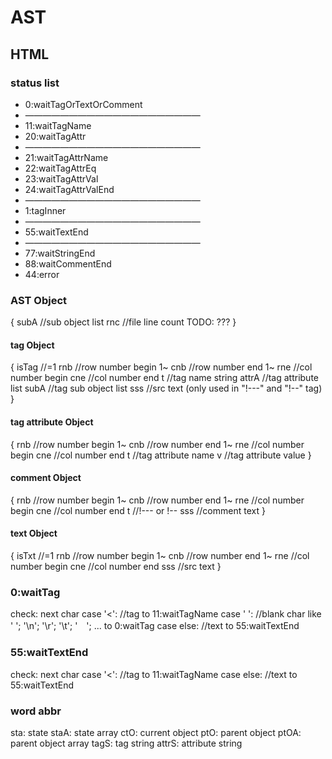 # AST

## HTML

### status list

- 0:waitTagOrTextOrComment
- ――――――――――――――――――――
- 11:waitTagName
- 20:waitTagAttr
- ――――――――――――――――――――
- 21:waitTagAttrName
- 22:waitTagAttrEq
- 23:waitTagAttrVal
- 24:waitTagAttrValEnd
- ――――――――――――――――――――
- 1:tagInner
- ――――――――――――――――――――
- 55:waitTextEnd
- ――――――――――――――――――――
- 77:waitStringEnd
- 88:waitCommentEnd
- 44:error

### AST Object

{
  subA  //sub object list
  rnc   //file line count
  TODO: ???
}

#### tag Object

{
  isTag //=1
  rnb  //row number begin 1~
  cnb  //row number end 1~
  rne  //col number begin
  cne  //col number end
  t    //tag name string
  attrA  //tag attribute list
  subA   //tag sub object list
  sss  //src text (only used in "!---" and "!--" tag)
}

#### tag attribute Object

{
  rnb  //row number begin 1~
  cnb  //row number end 1~
  rne  //col number begin
  cne  //col number end
  t    //tag attribute name
  v    //tag attribute value
}

#### comment Object

{
  rnb  //row number begin 1~
  cnb  //row number end 1~
  rne  //col number begin
  cne  //col number end
  t    //!--- or !--
  sss  //comment text
}

#### text Object

{
  isTxt //=1
  rnb  //row number begin 1~
  cnb  //row number end 1~
  rne  //col number begin
  cne  //col number end
  sss  //src text
}

### 0:waitTag

check: next char
  case '<':  //tag
    to 11:waitTagName
  case ' ':  //blank char like ' '; '\n'; '\r'; '\t'; '　'; ...
    to 0:waitTag
  case else: //text
    to 55:waitTextEnd

### 55:waitTextEnd

check: next char
  case '<':  //tag
    to 11:waitTagName
  case else: //text
    to 55:waitTextEnd

### word abbr

sta: state
staA: state array
ctO: current object
ptO: parent object
ptOA: parent object array
tagS: tag string
attrS: attribute string

